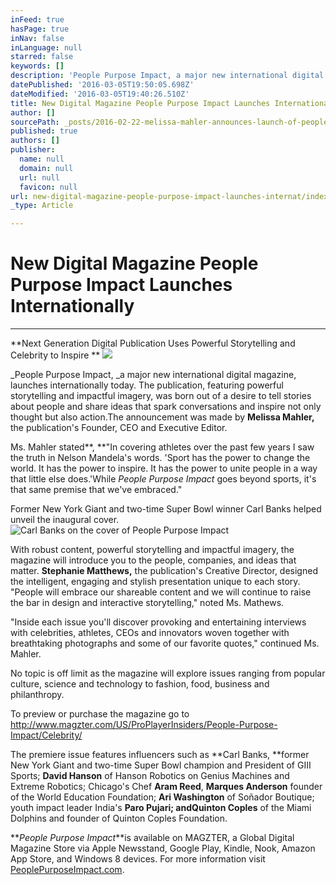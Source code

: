 ```yaml
---
inFeed: true
hasPage: true
inNav: false
inLanguage: null
starred: false
keywords: []
description: 'People Purpose Impact, a major new international digital magazine, launches internationally today.  The publication, featuring powerful storytelling and impactful imagery, was born out of a desire to tell stories about people and share ideas that spark conversations and inspire not only thought but also action.  The announcement was made by Melissa Mahler, the publication’s Founder, CEO and Executive Editor.'
datePublished: '2016-03-05T19:50:05.698Z'
dateModified: '2016-03-05T19:40:26.510Z'
title: New Digital Magazine People Purpose Impact Launches Internationally
author: []
sourcePath: _posts/2016-02-22-melissa-mahler-announces-launch-of-people-purpose-impact.md
published: true
authors: []
publisher:
  name: null
  domain: null
  url: null
  favicon: null
url: new-digital-magazine-people-purpose-impact-launches-internat/index.html
_type: Article

---
```

# New Digital Magazine People Purpose Impact Launches Internationally

****

**Next Generation Digital
Publication Uses Powerful Storytelling and Celebrity to Inspire **
![](https://the-grid-user-content.s3-us-west-2.amazonaws.com/9e5b3b59-0bd0-48d1-81d3-de1f10dd1fd5.jpg)

_People Purpose Impact, _a major new international digital magazine, launches
internationally today. The
publication, featuring powerful storytelling and impactful imagery, was born
out of a desire to tell stories about people and share ideas that spark
conversations and inspire not only thought but also action.The announcement was made by **Melissa Mahler,** the publication's Founder,
CEO and Executive Editor.

Ms. Mahler stated**, **"In
covering athletes over the past few years I saw the truth in Nelson Mandela's
words. 'Sport has the power to change the world. It has the power to inspire.
It has the power to unite people in a way that little else does.'While _People
Purpose Impact_ goes beyond sports, it's that same premise that we've
embraced."

Former New York Giant and two-time Super Bowl winner Carl Banks helped unveil the inaugural
cover.
![Carl Banks on the cover of People Purpose Impact](https://the-grid-user-content.s3-us-west-2.amazonaws.com/d3491b3f-5fac-469a-b78e-3740e9209fdf.jpg)

With
robust content, powerful storytelling and impactful imagery, the magazine will
introduce you to the people, companies, and ideas that matter. **Stephanie Matthews,** the publication's
Creative Director, designed the intelligent, engaging and stylish presentation
unique to each story. "People will embrace our shareable content and we will
continue to raise the bar in design and interactive storytelling," noted Ms.
Mathews.

"Inside each issue you'll discover provoking and entertaining interviews
with celebrities, athletes, CEOs and innovators woven together with
breathtaking photographs and some of our favorite quotes," continued Ms. Mahler.

No topic is off limit as the magazine will explore issues ranging from
popular culture, science and technology to fashion, food, business and
philanthropy. 

To preview
or purchase the magazine go to http://www.magzter.com/US/ProPlayerInsiders/People-Purpose-Impact/Celebrity/ 

The premiere
issue features influencers such as **Carl
Banks, **former New York Giant and two-time Super Bowl champion and President
of GIII Sports; **David Hanson** of
Hanson Robotics on Genius Machines and Extreme Robotics; Chicago's Chef **Aram Reed**, **Marques Anderson** founder of the World Education Foundation; **Ari Washington** of Soñador Boutique; youth
impact leader India's **Paro Pujari; **and**Quinton Coples** of the Miami Dolphins
and founder of Quinton Coples Foundation.

[][0]

**_People Purpose Impact_**is
available on MAGZTER, a Global Digital Magazine Store via Apple Newsstand,
Google Play, Kindle, Nook, Amazon App Store, and Windows 8 devices. For more
information visit [PeoplePurposeImpact.com][1]. 

[0]: http://www.magzter.com/US/ProPlayerInsiders/People-Purpose-Impact/Celebrity/
[1]: http://peoplepurposeimpact.com/